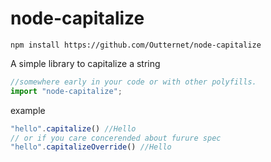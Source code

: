 # node-capitalize

    npm install https://github.com/Outternet/node-capitalize

A simple library to capitalize a string

```javascript
//somewhere early in your code or with other polyfills.
import "node-capitalize";
```

example
```typescript
"hello".capitalize() //Hello
// or if you care concerended about furure spec
"hello".capitalizeOverride() //Hello
```
